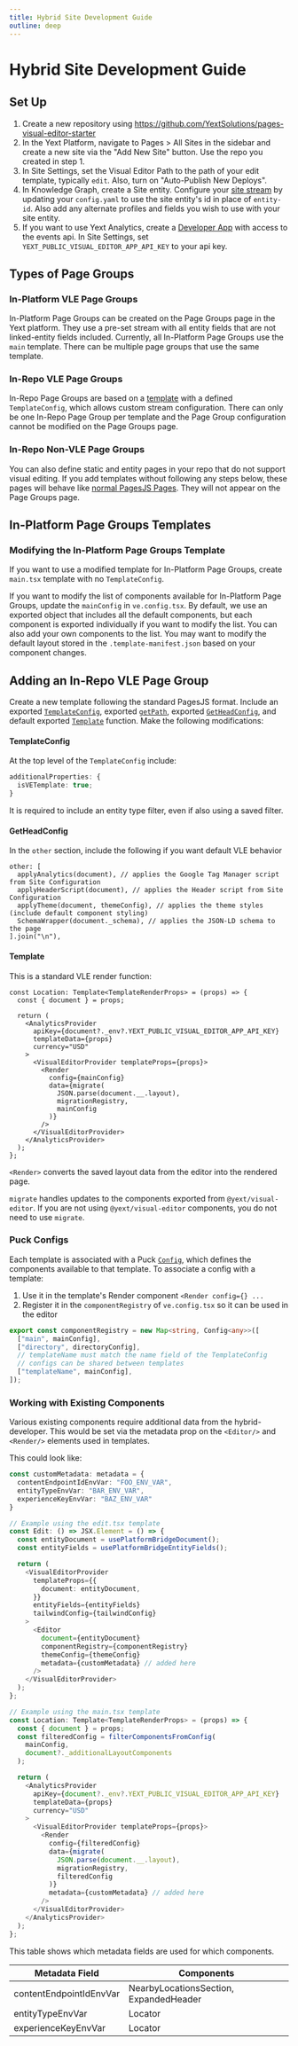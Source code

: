 ```yaml
---
title: Hybrid Site Development Guide
outline: deep
---
```


# Hybrid Site Development Guide

## Set Up

1. Create a new repository using https://github.com/YextSolutions/pages-visual-editor-starter
2. In the Yext Platform, navigate to Pages > All Sites in the sidebar and create a new site
   via the "Add New Site" button. Use the repo you created in step 1.
3. In Site Settings, set the Visual Editor Path to the path of your edit template, typically `edit`.
   Also, turn on "Auto-Publish New Deploys".
4. In Knowledge Graph, create a Site entity.
   Configure your [site stream](https://hitchhikers.yext.com/docs/pages/site-configuration/?target=site-stream)
   by updating your `config.yaml` to use the site entity's id in place of `entity-id`.
   Also add any alternate profiles and fields you wish to use with your site entity.
5. If you want to use Yext Analytics, create a [Developer App](https://hitchhikers.yext.com/tracks/platform/pl240-developer-console/01-intro-to-the-developer-console-apps/)
   with access to the events api. In Site Settings, set `YEXT_PUBLIC_VISUAL_EDITOR_APP_API_KEY`
   to your api key.

## Types of Page Groups

### In-Platform VLE Page Groups

In-Platform Page Groups can be created on the Page Groups page in the Yext platform.
They use a pre-set stream with all entity fields that are not linked-entity fields included.
Currently, all In-Platform Page Groups use the `main` template. There can be multiple
page groups that use the same template.

### In-Repo VLE Page Groups

In-Repo Page Groups are based on a [template](https://hitchhikers.yext.com/docs/pages/templates/)
with a defined `TemplateConfig`, which allows custom stream configuration.
There can only be one In-Repo Page Group per template and the Page Group configuration
cannot be modified on the Page Groups page.

### In-Repo Non-VLE Page Groups

You can also define static and entity pages in your repo that do not support visual editing.
If you add templates without following any steps below, these pages will behave like
[normal PagesJS Pages](https://hitchhikers.yext.com/docs/pages/templates/).
They will not appear on the Page Groups page.

## In-Platform Page Groups Templates

### Modifying the In-Platform Page Groups Template

If you want to use a modified template for In-Platform Page Groups,
create `main.tsx` template with no `TemplateConfig`.

If you want to modify the list of components available for In-Platform Page Groups,
update the `mainConfig` in `ve.config.tsx`. By default, we use an exported
object that includes all the default components, but each component is exported
individually if you want to modify the list. You can also add your own components
to the list. You may want to modify the default layout stored in the
`.template-manifest.json` based on your component changes.

## Adding an In-Repo VLE Page Group

Create a new template following the standard PagesJS format.
Include an exported [`TemplateConfig`](https://hitchhikers.yext.com/docs/pages/templates/?target=stream-configuration-properties),
exported [`getPath`](https://hitchhikers.yext.com/docs/pages/templates/?target=getpath-getpath-templateprops),
exported [`GetHeadConfig`](https://hitchhikers.yext.com/docs/pages/templates/?target=getheadconfig-getheadconfig-templaterenderprops),
and default exported [`Template`](https://hitchhikers.yext.com/docs/pages/templates/?target=maintemplate-template-templaterenderprops) function.
Make the following modifications:

#### TemplateConfig

At the top level of the `TemplateConfig` include:

```ts
additionalProperties: {
  isVETemplate: true;
}
```

It is required to include an entity type filter, even if also using a saved filter.

#### GetHeadConfig

In the `other` section, include the following if you want default VLE behavior

```
other: [
  applyAnalytics(document), // applies the Google Tag Manager script from Site Configuration
  applyHeaderScript(document), // applies the Header script from Site Configuration
  applyTheme(document, themeConfig), // applies the theme styles (include default component styling)
  SchemaWrapper(document._schema), // applies the JSON-LD schema to the page
].join("\n"),
```

#### Template

This is a standard VLE render function:

```tsx
const Location: Template<TemplateRenderProps> = (props) => {
  const { document } = props;

  return (
    <AnalyticsProvider
      apiKey={document?._env?.YEXT_PUBLIC_VISUAL_EDITOR_APP_API_KEY}
      templateData={props}
      currency="USD"
    >
      <VisualEditorProvider templateProps={props}>
        <Render
          config={mainConfig}
          data={migrate(
            JSON.parse(document.__.layout),
            migrationRegistry,
            mainConfig
          )}
        />
      </VisualEditorProvider>
    </AnalyticsProvider>
  );
};
```

`<Render>` converts the saved layout data from the editor into the rendered page.

`migrate` handles updates to the components exported from `@yext/visual-editor`. If you are not using `@yext/visual-editor` components, you do not need to use `migrate`.

### Puck Configs

Each template is associated with a Puck [`Config`](https://puckeditor.com/docs/api-reference/configuration/config),
which defines the components available to that template. To associate a config with a template:

1. Use it in the template's Render component `<Render config={} ...`
2. Register it in the `componentRegistry` of `ve.config.tsx` so it can be used in the editor

```ts
export const componentRegistry = new Map<string, Config<any>>([
  ["main", mainConfig],
  ["directory", directoryConfig],
  // templateName must match the name field of the TemplateConfig
  // configs can be shared between templates
  ["templateName", mainConfig],
]);
```

### Working with Existing Components

Various existing components require additional data from the hybrid-developer. This would be set via the metadata prop on the `<Editor/>` and `<Render/>` elements used in templates.

This could look like:

```ts
const customMetadata: metadata = {
  contentEndpointIdEnvVar: "FOO_ENV_VAR",
  entityTypeEnvVar: "BAR_ENV_VAR",
  experienceKeyEnvVar: "BAZ_ENV_VAR"
}

// Example using the edit.tsx template
const Edit: () => JSX.Element = () => {
  const entityDocument = usePlatformBridgeDocument();
  const entityFields = usePlatformBridgeEntityFields();

  return (
    <VisualEditorProvider
      templateProps={{
        document: entityDocument,
      }}
      entityFields={entityFields}
      tailwindConfig={tailwindConfig}
    >
      <Editor
        document={entityDocument}
        componentRegistry={componentRegistry}
        themeConfig={themeConfig}
        metadata={customMetadata} // added here
      />
    </VisualEditorProvider>
  );
};

// Example using the main.tsx template
const Location: Template<TemplateRenderProps> = (props) => {
  const { document } = props;
  const filteredConfig = filterComponentsFromConfig(
    mainConfig,
    document?._additionalLayoutComponents
  );

  return (
    <AnalyticsProvider
      apiKey={document?._env?.YEXT_PUBLIC_VISUAL_EDITOR_APP_API_KEY}
      templateData={props}
      currency="USD"
    >
      <VisualEditorProvider templateProps={props}>
        <Render
          config={filteredConfig}
          data={migrate(
            JSON.parse(document.__.layout),
            migrationRegistry,
            filteredConfig
          )}
          metadata={customMetadata} // added here
        />
      </VisualEditorProvider>
    </AnalyticsProvider>
  );
};
```

This table shows which metadata fields are used for which components.

| Metadata Field          | Components                             |
| ----------------------- | -------------------------------------- |
| contentEndpointIdEnvVar | NearbyLocationsSection, ExpandedHeader |
| entityTypeEnvVar        | Locator                                |
| experienceKeyEnvVar     | Locator                                |
